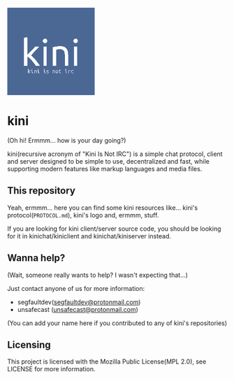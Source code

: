 ![kini](https://raw.githubusercontent.com/kinichat/kini/master/logo/kini_200px.png)

# kini

(Oh hi! Ermmm... how is your day going?)

kini(recursive acronym of "Kini Is Not IRC") is a simple chat protocol, client and server designed to be simple to use, decentralized and fast, while supporting modern features like markup languages and media files.

## This repository

Yeah, ermmm... here you can find some kini resources like... kini's protocol(`PROTOCOL.md`), kini's logo and, ermmm, stuff.

If you are looking for kini client/server source code, you should be looking for it in kinichat/kiniclient and kinichat/kiniserver instead.

## Wanna help?

(Wait, someone really wants to help? I wasn't expecting that...)

Just contact anyone of us for more information:
- segfaultdev(segfaultdev@protonmail.com)
- unsafecast (unsafecast@protonmail.com)

(You can add your name here if you contributed to any of kini's repositories)

## Licensing

This project is licensed with the Mozilla Public License(MPL 2.0), see LICENSE for more information.
